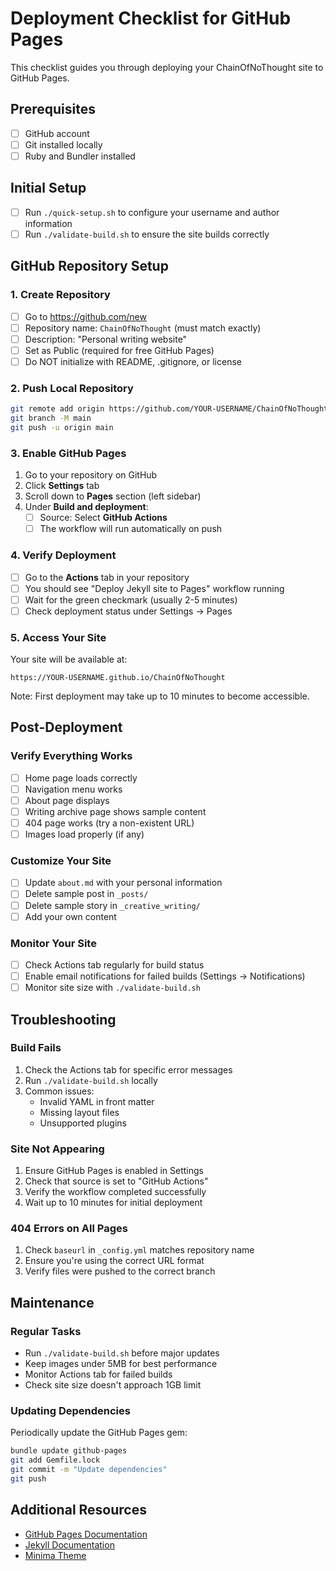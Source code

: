 # Deployment Checklist for GitHub Pages

This checklist guides you through deploying your ChainOfNoThought site to GitHub Pages.

## Prerequisites
- [ ] GitHub account
- [ ] Git installed locally
- [ ] Ruby and Bundler installed

## Initial Setup
- [ ] Run `./quick-setup.sh` to configure your username and author information
- [ ] Run `./validate-build.sh` to ensure the site builds correctly

## GitHub Repository Setup

### 1. Create Repository
- [ ] Go to https://github.com/new
- [ ] Repository name: `ChainOfNoThought` (must match exactly)
- [ ] Description: "Personal writing website"
- [ ] Set as Public (required for free GitHub Pages)
- [ ] Do NOT initialize with README, .gitignore, or license

### 2. Push Local Repository
```bash
git remote add origin https://github.com/YOUR-USERNAME/ChainOfNoThought.git
git branch -M main
git push -u origin main
```

### 3. Enable GitHub Pages
1. Go to your repository on GitHub
2. Click **Settings** tab
3. Scroll down to **Pages** section (left sidebar)
4. Under **Build and deployment**:
   - [ ] Source: Select **GitHub Actions**
   - [ ] The workflow will run automatically on push

### 4. Verify Deployment
- [ ] Go to the **Actions** tab in your repository
- [ ] You should see "Deploy Jekyll site to Pages" workflow running
- [ ] Wait for the green checkmark (usually 2-5 minutes)
- [ ] Check deployment status under Settings → Pages

### 5. Access Your Site
Your site will be available at:
```
https://YOUR-USERNAME.github.io/ChainOfNoThought
```

Note: First deployment may take up to 10 minutes to become accessible.

## Post-Deployment

### Verify Everything Works
- [ ] Home page loads correctly
- [ ] Navigation menu works
- [ ] About page displays
- [ ] Writing archive page shows sample content
- [ ] 404 page works (try a non-existent URL)
- [ ] Images load properly (if any)

### Customize Your Site
- [ ] Update `about.md` with your personal information
- [ ] Delete sample post in `_posts/`
- [ ] Delete sample story in `_creative_writing/`
- [ ] Add your own content

### Monitor Your Site
- [ ] Check Actions tab regularly for build status
- [ ] Enable email notifications for failed builds (Settings → Notifications)
- [ ] Monitor site size with `./validate-build.sh`

## Troubleshooting

### Build Fails
1. Check the Actions tab for specific error messages
2. Run `./validate-build.sh` locally
3. Common issues:
   - Invalid YAML in front matter
   - Missing layout files
   - Unsupported plugins

### Site Not Appearing
1. Ensure GitHub Pages is enabled in Settings
2. Check that source is set to "GitHub Actions"
3. Verify the workflow completed successfully
4. Wait up to 10 minutes for initial deployment

### 404 Errors on All Pages
1. Check `baseurl` in `_config.yml` matches repository name
2. Ensure you're using the correct URL format
3. Verify files were pushed to the correct branch

## Maintenance

### Regular Tasks
- Run `./validate-build.sh` before major updates
- Keep images under 5MB for best performance
- Monitor Actions tab for failed builds
- Check site size doesn't approach 1GB limit

### Updating Dependencies
Periodically update the GitHub Pages gem:
```bash
bundle update github-pages
git add Gemfile.lock
git commit -m "Update dependencies"
git push
```

## Additional Resources
- [GitHub Pages Documentation](https://docs.github.com/en/pages)
- [Jekyll Documentation](https://jekyllrb.com/docs/)
- [Minima Theme](https://github.com/jekyll/minima) 